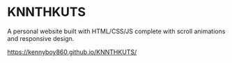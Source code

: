 # KNNTHKUTS
A personal website built with HTML/CSS/JS complete with scroll animations and responsive design.

https://kennyboy860.github.io/KNNTHKUTS/

